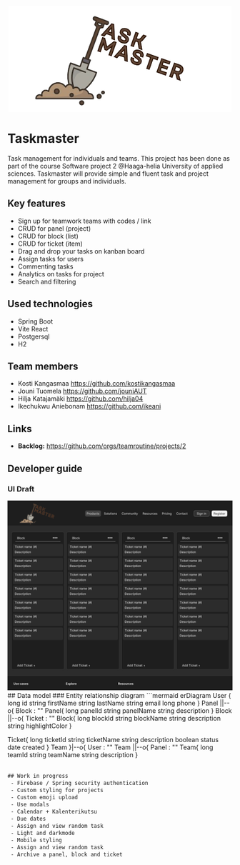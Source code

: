 
<div align="center">
  <img src="./taskmaster-logo.png" alt="Taskmaster logo">
</div>

# Taskmaster
Task management for individuals and teams. This project has been done as part of the course Software project 2 @Haaga-helia University of applied sciences.
Taskmaster will provide simple and fluent task and project management for groups and individuals.
## Key features
- Sign up for teamwork teams with codes / link
- CRUD for panel (project)
- CRUD for block (list)
- CRUD for ticket (item)
- Drag and drop your tasks on kanban board
- Assign tasks for users
- Commenting tasks
- Analytics on tasks for project
- Search and filtering
  
## Used technologies 
 - Spring Boot
 - Vite React
 - Postgersql
 - H2
## Team members
   - Kosti Kangasmaa https://github.com/kostikangasmaa
   - Jouni Tuomela https://github.com/jouniAUT
   - Hilja Katajamäki https://github.com/hilja04
   - Ikechukwu Aniebonam https://github.com/ikeani
## Links
 - __Backlog:__ https://github.com/orgs/teamroutine/projects/2
## Developer guide
### UI Draft
<div align="center">
  <img src="./FramingPrototype.png" alt="UI prototype">
</div>
## Data model
### Entity relationship diagram
```mermaid
  erDiagram
    User {
      long id
      string firstName
      string lastName
      string email
      long phone
   }
   Panel ||--o{ Block : ""
   Panel{
      long panelId
      string panelName
      string description
   }
   Block ||--o{ Ticket : ""
   Block{
      long blockId
      string blockName
      string description
      string highlightColor
   }
   
   Ticket{
      long ticketId
      string ticketName
      string description
      boolean status
      date created
   }
    Team }|--o{ User : ""
    Team ||--o{ Panel : ""
   Team{
      long teamId
      string teamName
      string description
   }
```
   
## Work in progress
 - Firebase / Spring security authentication
 - Custom styling for projects 
 - Custom emoji upload 
 - Use modals
 - Calendar + Kalenterikutsu
 - Due dates
 - Assign and view random task 
 - Light and darkmode 
 - Mobile styling
 - Assign and view random task
 - Archive a panel, block and ticket
